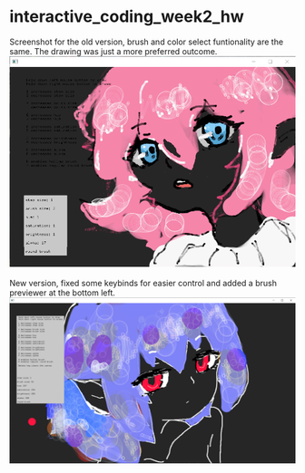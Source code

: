 # interactive_coding_week2_hw

Screenshot for the old version, brush and color select funtionality are the same. The drawing was just a more preferred outcome. 
<br />
![screenshot](https://github.com/nemakki/interactive_coding_week2_hw/blob/master/old_ver.png)
<br /><br />
New version, fixed some keybinds for easier control and added a brush previewer at the bottom left.
<br />
![screenshot](https://github.com/nemakki/interactive_coding_week2_hw/blob/master/new_ver.png)
